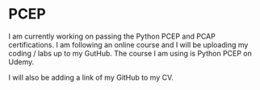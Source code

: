 # PCEP

I am currently working on passing the Python PCEP and PCAP certifications.
I am following an online course and I will be uploading my coding / labs up to my GutHub. The course I am using is Python PCEP on Udemy. 

I will also be adding a link of my GitHub to my CV. 
